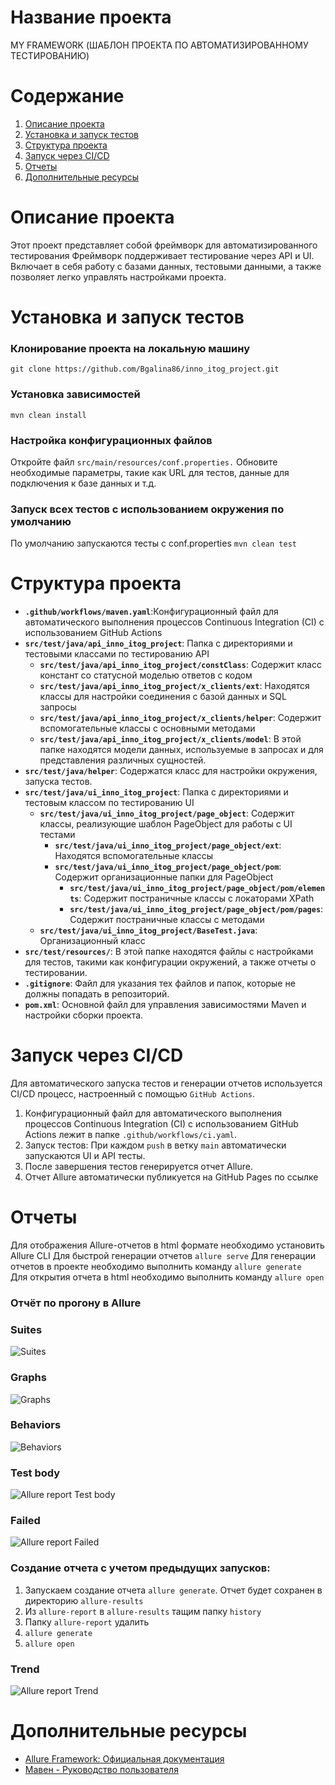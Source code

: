 # Название проекта
MY FRAMEWORK (ШАБЛОН ПРОЕКТА ПО АВТОМАТИЗИРОВАННОМУ ТЕСТИРОВАНИЮ)

# Содержание
1. [Описание проекта](#описание-проекта)
2. [Установка и запуск тестов](#установка-и-запуск-тестов)
3. [Структура проекта](#структура-проекта)
4. [Запуск через CI/CD](#запуск-через-CI/CD)
5. [Отчеты](#отчеты)
6. [Дополнительные ресурсы](#дополнительные_ресурсы)

# Описание проекта
Этот проект представляет собой фреймворк для автоматизированного тестирования
Фреймворк поддерживает тестирование через API и UI.
Включает в себя работу с базами данных, тестовыми данными, а также позволяет легко управлять настройками проекта.

# Установка и запуск тестов
### Клонирование проекта на локальную машину
`git clone https://github.com/Bgalina86/inno_itog_project.git`
### Установка зависимостей
`mvn clean install`
### Настройка конфигурационных файлов
Откройте файл `src/main/resources/conf.properties.`
Обновите необходимые параметры, такие как URL для тестов, данные для подключения к базе данных и т.д.
### Запуск всех тестов с использованием окружения по умолчанию
По умолчанию запускаются тесты с conf.properties
`mvn clean test`
# Структура проекта
- **`.github/workflows/maven.yaml`**:Конфигурационный файл для автоматического выполнения процессов Continuous Integration (CI) с использованием GitHub Actions
- **`src/test/java/api_inno_itog_project`**: Папка с директориями и тестовыми классами по тестированию API
   - **`src/test/java/api_inno_itog_project/constClass`**: Содержит класс констант со статусной моделью ответов с кодом
   - **`src/test/java/api_inno_itog_project/x_clients/ext`**: Находятся классы для настройки соединения с базой данных и SQL запросы
   - **`src/test/java/api_inno_itog_project/x_clients/helper`**: Содержит вспомогательные классы с основными методами
   - **`src/test/java/api_inno_itog_project/x_clients/model`**: В этой папке находятся модели данных, используемые в запросах и для представления различных сущностей.
- **`src/test/java/helper`**: Содержатся класс для настройки окружения, запуска тестов.
- **`src/test/java/ui_inno_itog_project`**: Папка с директориями и тестовым классом по тестированию UI
   - **`src/test/java/ui_inno_itog_project/page_object`**: Содержит классы, реализующие шаблон PageObject для работы с UI тестами
      - **`src/test/java/ui_inno_itog_project/page_object/ext`**: Находятся вспомогательные классы  
      - **`src/test/java/ui_inno_itog_project/page_object/pom`**: Содержит организационные папки для PageObject 
         - **`src/test/java/ui_inno_itog_project/page_object/pom/elements`**: Содержит постраничные классы с локаторами XPath
         - **`src/test/java/ui_inno_itog_project/page_object/pom/pages`**: Содержит постраничные классы с методами
   - **`src/test/java/ui_inno_itog_project/BaseTest.java`**: Организационный класс
- **`src/test/resources/`**: В этой папке находятся файлы с настройками для тестов, такими как конфигурации окружений, а также отчеты о тестировании.
- **`.gitignore`**: Файл для указания тех файлов и папок, которые не должны попадать в репозиторий.
- **`pom.xml`**: Основной файл для управления зависимостями Maven и настройки сборки проекта.

# Запуск через CI/CD
Для автоматического запуска тестов и генерации отчетов используется CI/CD процесс,
настроенный с помощью `GitHub Actions`.
1. Конфигурационный файл для автоматического выполнения процессов Continuous Integration (CI) с использованием GitHub Actions лежит в папке `.github/workflows/ci.yaml`.
2. Запуск тестов:
   При каждом `push` в ветку `main` автоматически запускаются UI и API тесты.
3. После завершения тестов генерируется отчет Allure.
4. Отчет Allure автоматически публикуется на GitHub Pages по ссылке 

# Отчеты
Для отображения Allure-отчетов в html формате необходимо установить Allure CLI 
Для быстрой генерации отчетов `allure serve`
Для генерации отчетов в проекте необходимо выполнить команду `allure generate`  
Для открытия отчета в html необходимо выполнить команду `allure open`

### Отчёт по прогону в Allure
### Suites
![Suites](./src/test/resources/img/Allure_report_Suites.jpg)

### Graphs
![Graphs](./src/test/resources/img/Allure_report_Graphs.jpg)

### Behaviors
![Behaviors](./src/test/resources/img/Allure_report_Behaviors.jpg)

### Test body
![Allure report Test body](./src/test/resources/img/Allure_report_Test_body.jpg)

### Failed
![Allure report Failed](./src/test/resources/img/Allure_report_Failed.jpg)

### Создание отчета с учетом предыдущих запусков:
1. Запускаем создание отчета `allure generate`. Отчет будет сохранен в директорию `allure-results`
2. Из `allure-report` в `allure-results` тащим папку `history`
3. Папку `allure-report` удалить
4. `allure generate`
5. `allure open`

### Trend
![Allure report Trend](./src/test/resources/img/Allure_report_Trend.jpg)

# Дополнительные ресурсы
- [Allure Framework: Официальная документация](https://allure.qatools.ru/)
- [Мавен - Руководство пользователя](https://maven.apache.org/guides/)


